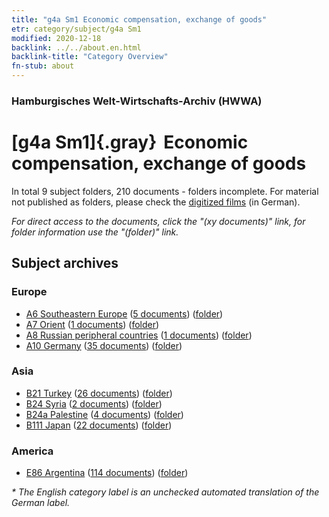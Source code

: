 ```yaml
---
title: "g4a Sm1 Economic compensation, exchange of goods"
etr: category/subject/g4a Sm1
modified: 2020-12-18
backlink: ../../about.en.html
backlink-title: "Category Overview"
fn-stub: about
---
```


### Hamburgisches Welt-Wirtschafts-Archiv (HWWA)
# [g4a Sm1]{.gray}&#8201; Economic compensation, exchange of goods&#160; 





In total 9 subject folders, 210 documents - folders incomplete.
For material not published as folders, please check the [digitized films](/film/h1_sh) (in German).

_For direct access to the documents, click the "(xy documents)" link, for folder information use the "(folder)" link._

## Subject archives



### Europe

- [A6 Southeastern Europe](../../../geo/about.en.html#A6) (<a href="https://dfg-viewer.de/show/?tx_dlf[id]=https://pm20.zbw.eu/mets/sh/1409xx/140900/1445xx/144532/public.mets.en.xml" target="_blank">5 documents</a>) ([folder](http://purl.org/pressemappe20/folder/sh/140900,144532))
- [A7 Orient](../../../geo/about.en.html#A7) (<a href="https://dfg-viewer.de/show/?tx_dlf[id]=https://pm20.zbw.eu/mets/sh/1409xx/140902/1445xx/144532/public.mets.en.xml" target="_blank">1 documents</a>) ([folder](http://purl.org/pressemappe20/folder/sh/140902,144532))
- [A8 Russian peripheral countries](../../../geo/about.en.html#A8) (<a href="https://dfg-viewer.de/show/?tx_dlf[id]=https://pm20.zbw.eu/mets/sh/1409xx/140904/1445xx/144532/public.mets.en.xml" target="_blank">1 documents</a>) ([folder](http://purl.org/pressemappe20/folder/sh/140904,144532))
- [A10 Germany](../../../geo/about.en.html#A10) (<a href="https://dfg-viewer.de/show/?tx_dlf[id]=https://pm20.zbw.eu/mets/sh/1261xx/126128/1445xx/144532/public.mets.en.xml" target="_blank">35 documents</a>) ([folder](http://purl.org/pressemappe20/folder/sh/126128,144532))

### Asia

- [B21 Turkey](../../../geo/about.en.html#B21) (<a href="https://dfg-viewer.de/show/?tx_dlf[id]=https://pm20.zbw.eu/mets/sh/1411xx/141111/1445xx/144532/public.mets.en.xml" target="_blank">26 documents</a>) ([folder](http://purl.org/pressemappe20/folder/sh/141111,144532))
- [B24 Syria](../../../geo/about.en.html#B24) (<a href="https://dfg-viewer.de/show/?tx_dlf[id]=https://pm20.zbw.eu/mets/sh/1411xx/141114/1445xx/144532/public.mets.en.xml" target="_blank">2 documents</a>) ([folder](http://purl.org/pressemappe20/folder/sh/141114,144532))
- [B24a Palestine](../../../geo/about.en.html#B24a) (<a href="https://dfg-viewer.de/show/?tx_dlf[id]=https://pm20.zbw.eu/mets/sh/1411xx/141115/1445xx/144532/public.mets.en.xml" target="_blank">4 documents</a>) ([folder](http://purl.org/pressemappe20/folder/sh/141115,144532))
- [B111 Japan](../../../geo/about.en.html#B111) (<a href="https://dfg-viewer.de/show/?tx_dlf[id]=https://pm20.zbw.eu/mets/sh/1412xx/141272/1445xx/144532/public.mets.en.xml" target="_blank">22 documents</a>) ([folder](http://purl.org/pressemappe20/folder/sh/141272,144532))

### America

- [E86 Argentina](../../../geo/about.en.html#E86) (<a href="https://dfg-viewer.de/show/?tx_dlf[id]=https://pm20.zbw.eu/mets/sh/1416xx/141692/1445xx/144532/public.mets.en.xml" target="_blank">114 documents</a>) ([folder](http://purl.org/pressemappe20/folder/sh/141692,144532))


_* The English category label is an unchecked automated translation of the German label._

